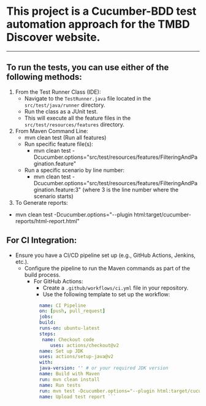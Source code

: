 # This project is a Cucumber-BDD test automation approach for the TMBD Discover website.
-----------------------------------------------------------------------------------------
## To run the tests, you can use either of the following methods:

1. From the Test Runner Class (IDE):
   - Navigate to the `TestRunner.java` file located in the `src/test/java/runner` directory.
   - Run the class as a JUnit test.
   - This will execute all the feature files in the `src/test/resources/features` directory.
2. From Maven Command Line: 
   - mvn clean test (Run all features)
   - Run specific feature file(s): 
     - mvn clean test -Dcucumber.options="src/test/resources/features/FilteringAndPagination.feature"
   - Run a specific scenario by line number: 
     - mvn clean test -Dcucumber.options="src/test/resources/features/FilteringAndPagination.feature:3"
    (where 3 is the line number where the scenario starts)
3. To Generate reports:
 - mvn clean test -Dcucumber.options="--plugin html:target/cucumber-reports/html-report.html"

## For CI Integration:
- Ensure you have a CI/CD pipeline set up (e.g., GitHub Actions, Jenkins, etc.).
  - Configure the pipeline to run the Maven commands as part of the build process.
    - For GitHub Actions:
      - Create a `.github/workflows/ci.yml` file in your repository.
      - Use the following template to set up the workflow:
      ```yaml
        name: CI Pipeline
        on: [push, pull_request]
        jobs:
        build:
        runs-on: ubuntu-latest
        steps:
         name: Checkout code
            uses: actions/checkout@v2
        name: Set up JDK
        uses: actions/setup-java@v2
        with:
        java-version: '' # or your required JDK version
        name: Build with Maven
        run: mvn clean install
        name: Run tests
        run: mvn test -Dcucumber.options="--plugin html:target/cucumber-reports/html-report.html"
        name: Upload test report ```

         